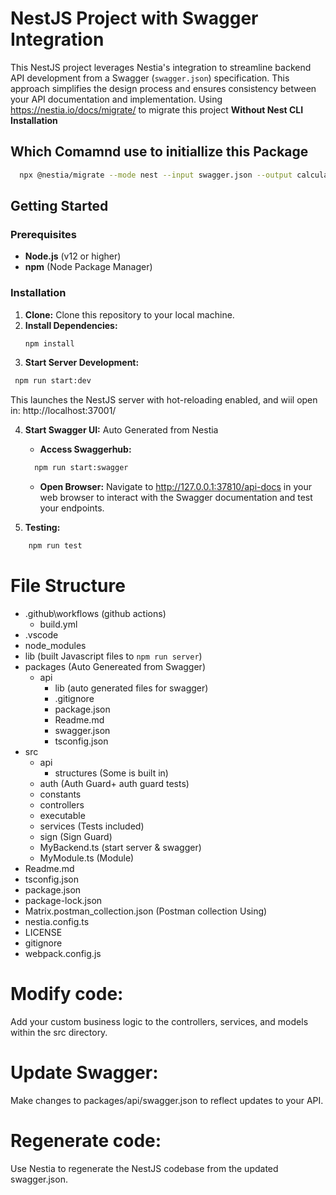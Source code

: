 # NestJS Project with Swagger Integration

This NestJS project leverages Nestia's integration to streamline backend API development from a Swagger (`swagger.json`) specification. This approach simplifies the design process and ensures consistency between your API documentation and implementation.
Using https://nestia.io/docs/migrate/ to migrate this project **Without Nest CLI Installation**

## Which Comamnd use to initiallize this Package 
  ```bash
    npx @nestia/migrate --mode nest --input swagger.json --output calculation --simulate false --e2e false
  ```

## Getting Started

### Prerequisites

- **Node.js** (v12 or higher)
- **npm** (Node Package Manager)


### Installation

1. **Clone:** Clone this repository to your local machine.
2. **Install Dependencies:**
   ```bash
   npm install
   ```
3. **Start Server Development:**
  ```bash
   npm run start:dev
  ```
This launches the NestJS server with hot-reloading enabled, and wiil open in: http://localhost:37001/

4. **Start Swagger UI:**
  Auto Generated from Nestia
   - **Access Swaggerhub:**
    ```bash
      npm run start:swagger
    ```
   - **Open Browser:** Navigate to http://127.0.0.1:37810/api-docs in your web browser to interact with the Swagger documentation and test your endpoints.

5. **Testing:**
  ```bash
      npm run test
  ```

# File Structure
   - .github\workflows (github actions)
      - build.yml
   - .vscode
   - node_modules
   - lib (built Javascript files to ```npm run server```)
   - packages (Auto Genereated from Swagger)
      - api
        - lib (auto generated files for swagger)
        - .gitignore
        - package.json
        - Readme.md
        - swagger.json 
        - tsconfig.json
   - src
        - api
            - structures (Some is built in)
        - auth (Auth Guard+ auth guard tests)
        - constants
        - controllers
        - executable
        - services (Tests included)
        - sign (Sign Guard)
        - MyBackend.ts (start server & swagger)
        - MyModule.ts (Module)
   - Readme.md
   - tsconfig.json
   - package.json
   - package-lock.json
   - Matrix.postman_collection.json (Postman collection Using)
   - nestia.config.ts
   - LICENSE
   - gitignore
   - webpack.config.js


# Modify code: 
  Add your custom business logic to the controllers, services, and models within the src directory.
# Update Swagger: 
  Make changes to packages/api/swagger.json to reflect updates to your API.
# Regenerate code: 
  Use Nestia to regenerate the NestJS codebase from the updated swagger.json.
